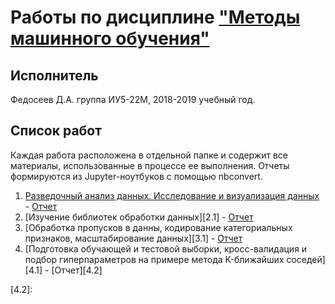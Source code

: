 # Работы по дисциплине ["Методы машинного обучения"][0]
[0]: https://github.com/ugapanyuk/ml_course
## Исполнитель
Федосеев Д.А. группа ИУ5-22М, 2018-2019 учебный год.

## Список работ
Каждая работа расположена в отдельной папке и содержит все материалы, использованные в процессе ее выполнения.
Отчеты формируются из Jupyter-ноутбуков с помощью nbconvert.
   1. [Разведочный анализ данных. Исследование и визуализация данных][1.1] - 
   [Отчет][1.2]
   2. [Изучение библиотек обработки данных][2.1] - 
   [Отчет][2.2]
   3. [Обработка пропусков в данны, кодирование категориальных признаков, масштабирование данных][3.1] - 
   [Отчет][3.2]
   4. [Подготовка обучающей и тестовой выборки, кросс-валидация и подбор гиперпараметров на примере метода 
   K-ближайших соседей][4.1] - 
   [Отчет][4.2]
   
[1.1]: https://github.com/Dmalfed/ml-course-labs/tree/master/Laba1
[1.2]:
[2.1]:
[2.2]:
[3.1]:
[3.2]:
[4.1]:
[4.2]:
